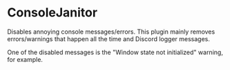 # ConsoleJanitor

Disables annoying console messages/errors. This plugin mainly removes errors/warnings that happen all the time and Discord logger messages.

One of the disabled messages is the "Window state not initialized" warning, for example.
